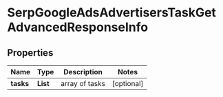 # SerpGoogleAdsAdvertisersTaskGetAdvancedResponseInfo


## Properties

| Name | Type | Description | Notes |
|------------ | ------------- | ------------- | -------------|
**tasks** | **List<SerpGoogleAdsAdvertisersTaskGetAdvancedTaskInfo>** | array of tasks |[optional]|